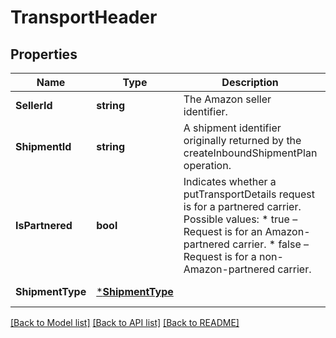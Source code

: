 # TransportHeader

## Properties
Name | Type | Description | Notes
------------ | ------------- | ------------- | -------------
**SellerId** | **string** | The Amazon seller identifier. | [default to null]
**ShipmentId** | **string** | A shipment identifier originally returned by the createInboundShipmentPlan operation. | [default to null]
**IsPartnered** | **bool** | Indicates whether a putTransportDetails request is for a partnered carrier.  Possible values:  * true – Request is for an Amazon-partnered carrier.  * false – Request is for a non-Amazon-partnered carrier. | [default to null]
**ShipmentType** | [***ShipmentType**](ShipmentType.md) |  | [default to null]

[[Back to Model list]](../README.md#documentation-for-models) [[Back to API list]](../README.md#documentation-for-api-endpoints) [[Back to README]](../README.md)


